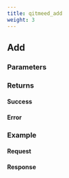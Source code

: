 ```yaml
---
title: qitmeed_add
weight: 3
---
```


## Add

### Parameters

### Returns
#### Success

#### Error 

### Example
#### Request

#### Response

